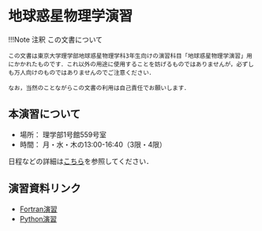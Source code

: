 # 地球惑星物理学演習

!!!Note 注釈
    この文書について

    この文書は東京大学理学部地球惑星物理学科3年生向けの演習科目「地球惑星物理学演習」用にかかれたものです．これ以外の用途に使用することを妨げるものではありませんが，必ずしも万人向けのものではありませんのでご注意ください．

    なお，当然のことながらこの文書の利用は自己責任でお願いします．


## 本演習について
- 場所： 理学部1号館559号室
- 時間： 月・水・木の13:00-16:40（3限・4限）

日程などの詳細は[こちら](https://drive.google.com/file/d/1AHzJqs78EF9gW-JgOSva7Y08k-ffuYwM/view?usp=share_link)を参照してください．

## 演習資料リンク
- [Fortran演習](https://amanotk.github.io/fortran-resume-public/)
- [Python演習](https://amanotk.github.io/python-resume-public/)
